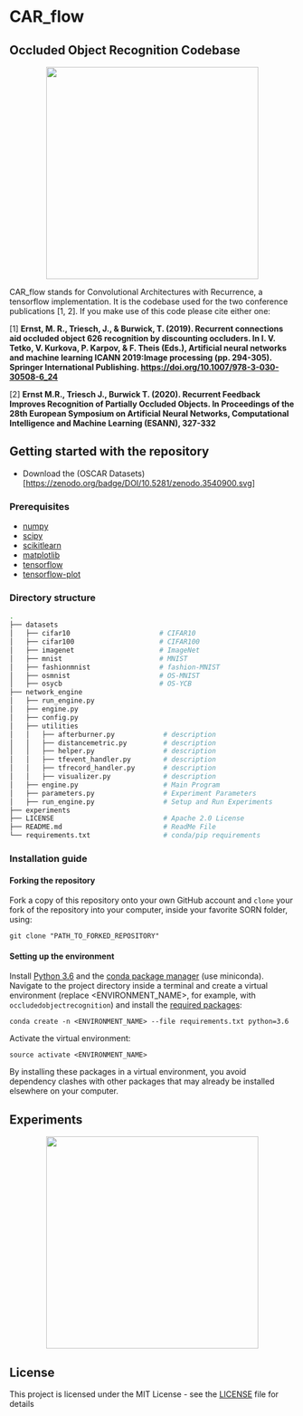 # CAR_flow
## Occluded Object Recognition Codebase

<p align="center">
  <img src="https://github.com/mrernst/CAR_flow/blob/main/imgs/OSCAR_mnist.png" width="375">

CAR_flow stands for Convolutional Architectures with Recurrence, a tensorflow implementation. It is the codebase used for the two conference publications [1, 2]. 
If you make use of this code please cite either one:
 

[1] **Ernst, M. R., Triesch, J., & Burwick, T. (2019). Recurrent connections aid occluded object 626 recognition by discounting occluders. In I. V. Tetko, V. Kurkova, P. Karpov, & F. Theis (Eds.), Artificial neural networks and machine learning ICANN 2019:Image processing (pp. 294-305). Springer International Publishing. https://doi.org/10.1007/978-3-030-30508-6_24**

[2] **Ernst M.R., Triesch J., Burwick T. (2020). Recurrent Feedback Improves Recognition of Partially Occluded Objects. In Proceedings of the 28th European Symposium on Artificial Neural Networks, Computational Intelligence and Machine Learning (ESANN), 327-332**

## Getting started with the repository

* Download the (OSCAR Datasets)[https://zenodo.org/badge/DOI/10.5281/zenodo.3540900.svg]

### Prerequisites

* [numpy](http://www.numpy.org/)
* [scipy](https://www.scipy.org/)
* [scikitlearn](http://scikit-learn.org/)
* [matplotlib](https://matplotlib.org/)
* [tensorflow](https://www.tensorflow.com)
* [tensorflow-plot](https://github.com/wookayin/tensorflow-plot)


### Directory structure

```bash
.
├── datasets                          
│   ├── cifar10                      # CIFAR10
│   ├── cifar100                     # CIFAR100
│   ├── imagenet                     # ImageNet
│   ├── mnist                        # MNIST
│   ├── fashionmnist                 # fashion-MNIST
│   ├── osmnist                      # OS-MNIST
│   ├── osycb                        # OS-YCB
├── network_engine                    
│   ├── run_engine.py             		        
│   ├── engine.py
│   ├── config.py             		                   		        
│   ├── utilities             		    
│   │   ├── afterburner.py            # description
│   │   ├── distancemetric.py         # description
│   │   ├── helper.py                 # description
│   │   ├── tfevent_handler.py        # description
│   │   ├── tfrecord_handler.py       # description
│   │   ├── visualizer.py             # description
│   ├── engine.py                     # Main Program
│   ├── parameters.py                 # Experiment Parameters
│   ├── run_engine.py                 # Setup and Run Experiments
├── experiments                   
├── LICENSE                           # Apache 2.0 License
├── README.md                         # ReadMe File
└── requirements.txt                  # conda/pip requirements
```

### Installation guide

#### Forking the repository

Fork a copy of this repository onto your own GitHub account and `clone` your fork of the repository into your computer, inside your favorite SORN folder, using:

`git clone "PATH_TO_FORKED_REPOSITORY"`

#### Setting up the environment

Install [Python 3.6](https://www.python.org/downloads/release/python-360/) and the [conda package manager](https://conda.io/miniconda.html) (use miniconda). Navigate to the project directory inside a terminal and create a virtual environment (replace <ENVIRONMENT_NAME>, for example, with `occludedobjectrecognition`) and install the [required packages](requirements.txt):

`conda create -n <ENVIRONMENT_NAME> --file requirements.txt python=3.6`

Activate the virtual environment:

`source activate <ENVIRONMENT_NAME>`

By installing these packages in a virtual environment, you avoid dependency clashes with other packages that may already be installed elsewhere on your computer.

## Experiments

<p align="center">
  <img src="https://github.com/mrernst/CAR_flow/blob/main/imgs/BK_weights.gif" width="375">

## License

This project is licensed under the MIT License - see the [LICENSE](LICENSE) file for details
